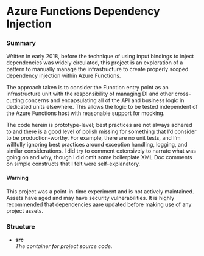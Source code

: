 # Azure Functions Dependency Injection

### Summary

Written in early 2018, before the technique of using input bindings to inject dependencies was widely circulated, this project is an exploration of a pattern to manually manage the infrastructure to create properly scoped dependency injection within Azure Functions. 

The approach taken is to consider the Function entry point as an infrastructure unit with the responsibility of managing DI and other cross-cutting concerns and encapsulating all of the API and business logic in dedicated units elsewhere.  This allows the logic to be tested independent of the Azure Functions host with reasonable support for mocking.

The code herein is prototype-level; best practices are not always adhered to and there is a good level of polish missing for something that I’d consider to be production-worthy.   For example, there are no unit tests, and I’m willfully ignoring best practices around exception handling, logging, and similar considerations.  I did try to comment extensively to narrate what was going on and why, though I did omit some boilerplate XML Doc comments on simple constructs that I felt were self-explanatory.

#### Warning

This project was a point-in-time experiment and is not actively maintained.  Assets have aged and may have security vulnerabilities.  It is highly recommended that dependencies aare updated before making use of any project assets.

### Structure

* **src**  
  _The container for project source code._
  
